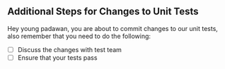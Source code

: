## Additional Steps for Changes to Unit Tests

Hey young padawan, you are about to commit changes to our unit tests, also remember that you need to do the following:

- [ ] Discuss the changes with test team
- [ ] Ensure that your tests pass
